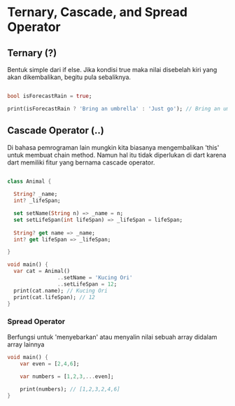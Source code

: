 # Ternary, Cascade, and Spread Operator

## Ternary (?)
Bentuk simple dari if else. Jika kondisi true maka nilai disebelah kiri yang akan dikembalikan, begitu pula sebaliknya.
```dart

bool isForecastRain = true;

print(isForecastRain ? 'Bring an umbrella' : 'Just go'); // Bring an umbrella

```

## Cascade Operator (..)
Di bahasa pemrograman lain mungkin kita biasanya mengembalikan 'this' untuk membuat chain method. Namun hal itu tidak diperlukan di dart karena dart memiliki fitur yang bernama cascade operator.
```dart

class Animal {
  
  String? _name;
  int? _lifeSpan;

  set setName(String n) => _name = n;  
  set setLifeSpan(int lifeSpan) => _lifeSpan = lifeSpan;
  
  String? get name => _name;
  int? get lifeSpan => _lifeSpan;

}

void main() {
  var cat = Animal()
                ..setName = 'Kucing Ori'
                ..setLifeSpan = 12;
  print(cat.name); // Kucing Ori
  print(cat.lifeSpan); // 12
}

```

### Spread Operator
Berfungsi untuk 'menyebarkan' atau menyalin nilai sebuah array didalam array lainnya

```dart
void main() {
    var even = [2,4,6];
    
    var numbers = [1,2,3,...even];

    print(numbers); // [1,2,3,2,4,6]
}

```